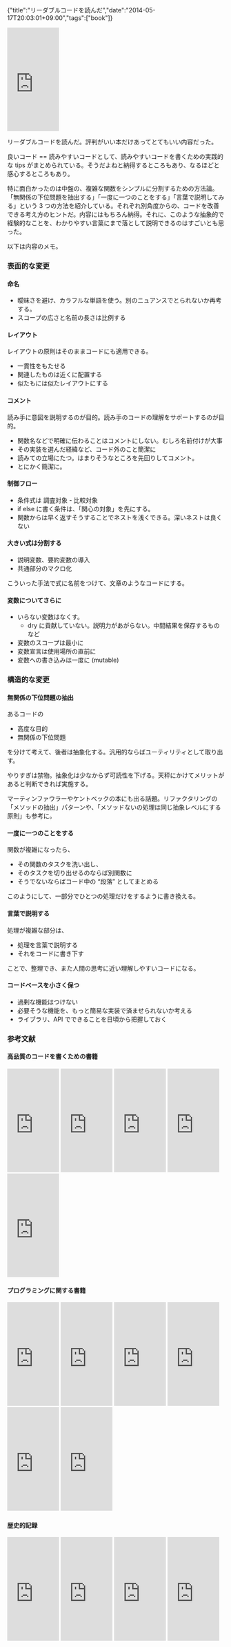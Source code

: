 {"title":"リーダブルコードを読んだ","date":"2014-05-17T20:03:01+09:00","tags":["book"]}

<iframe src="http://rcm-fe.amazon-adsystem.com/e/cm?lt1=_blank&bc1=000000&IS2=1&bg1=FFFFFF&fc1=000000&lc1=0000FF&t=pleasesleep-22&o=9&p=8&l=as4&m=amazon&f=ifr&ref=ss_til&asins=4873115655" style="width:120px;height:240px;" scrolling="no" marginwidth="0" marginheight="0" frameborder="0"></iframe>

リーダブルコードを読んだ。評判がいい本だけあってとてもいい内容だった。

良いコード == 読みやすいコードとして、読みやすいコードを書くための実践的な tips がまとめられている。そうだよねと納得するところもあり、なるほどと感心するところもあり。

特に面白かったのは中盤の、複雑な関数をシンプルに分割するための方法論。「無関係の下位問題を抽出する」「一度に一つのことをする」「言葉で説明してみる」という 3 つの方法を紹介している。それぞれ別角度からの、コードを改善できる考え方のヒントだ。内容にはもちろん納得。それに、このような抽象的で経験的なことを、わかりやすい言葉にまで落として説明できるのはすごいとも思った。

以下は内容のメモ。

### 表面的な変更

#### 命名

- 曖昧さを避け、カラフルな単語を使う。別のニュアンスでとられないか再考する。
- スコープの広さと名前の長さは比例する

#### レイアウト

レイアウトの原則はそのままコードにも適用できる。

- 一貫性をもたせる
- 関連したものは近くに配置する
- 似たもには似たレイアウトにする

#### コメント

読み手に意図を説明するのが目的。読み手のコードの理解をサポートするのが目的。

- 関数名などで明確に伝わることはコメントにしない。むしろ名前付けが大事
- その実装を選んだ経緯など、コード外のこと簡潔に
- 読みての立場にたつ。はまりそうなところを先回りしてコメント。
- とにかく簡潔に。

#### 制御フロー

- 条件式は 調査対象 - 比較対象
- if else に書く条件は、「関心の対象」を先にする。
- 関数からは早く返すそうすることでネストを浅くできる。深いネストは良くない

#### 大きい式は分割する

- 説明変数、要約変数の導入
- 共通部分のマクロ化

こういった手法で式に名前をつけて、文章のようなコードにする。

#### 変数についてさらに

- いらない変数はなくす。
  - dry に貢献していない。説明力があがらない。中間結果を保存するものなど
- 変数のスコープは最小に
- 変数宣言は使用場所の直前に
- 変数への書き込みは一度に (mutable)

### 構造的な変更

#### 無関係の下位問題の抽出

あるコードの

- 高度な目的
- 無関係の下位問題

を分けて考えて、後者は抽象化する。汎用的ならばユーティリティとして取り出す。

やりすぎは禁物。抽象化は少なからず可読性を下げる。天秤にかけてメリットがあると判断できれば実施する。

マーティンファウラーやケントベックの本にも出る話題。リファクタリングの「メソッドの抽出」パターンや、「メソッドないの処理は同じ抽象レベルにする原則」も参考に。

#### 一度に一つのことをする

関数が複雑になったら、

- その関数のタスクを洗い出し、
- そのタスクを切り出せるのならば別関数に
- そうでないならばコード中の “段落” としてまとめる

このようにして、一部分でひとつの処理だけをするように書き換える。

#### 言葉で説明する

処理が複雑な部分は、

- 処理を言葉で説明する
- それをコードに書き下す

ことで、整理でき、また人間の思考に近い理解しやすいコードになる。

#### コードベースを小さく保つ

- 過剰な機能はつけない
- 必要そうな機能を、もっと簡易な実装で済ませられないか考える
- ライブラリ、API でできることを日頃から把握しておく

### 参考文献

#### 高品質のコードを書くための書籍

<iframe src="http://rcm-fe.amazon-adsystem.com/e/cm?lt1=_blank&bc1=000000&IS2=1&bg1=FFFFFF&fc1=000000&lc1=0000FF&t=pleasesleep-22&o=9&p=8&l=as4&m=amazon&f=ifr&ref=ss_til&asins=B00JEYPPOE" style="width:120px;height:240px;" scrolling="no" marginwidth="0" marginheight="0" frameborder="0"></iframe>

<iframe src="http://rcm-fe.amazon-adsystem.com/e/cm?lt1=_blank&bc1=000000&IS2=1&bg1=FFFFFF&fc1=000000&lc1=0000FF&t=pleasesleep-22&o=9&p=8&l=as4&m=amazon&f=ifr&ref=ss_til&asins=4894712288" style="width:120px;height:240px;" scrolling="no" marginwidth="0" marginheight="0" frameborder="0"></iframe>

<iframe src="http://rcm-fe.amazon-adsystem.com/e/cm?lt1=_blank&bc1=000000&IS2=1&bg1=FFFFFF&fc1=000000&lc1=0000FF&t=pleasesleep-22&o=9&p=8&l=as4&m=amazon&f=ifr&ref=ss_til&asins=4756136494" style="width:120px;height:240px;" scrolling="no" marginwidth="0" marginheight="0" frameborder="0"></iframe>

<iframe src="http://rcm-fe.amazon-adsystem.com/e/cm?lt1=_blank&bc1=000000&IS2=1&bg1=FFFFFF&fc1=000000&lc1=0000FF&t=pleasesleep-22&o=9&p=8&l=as4&m=amazon&f=ifr&ref=ss_til&asins=4894712741" style="width:120px;height:240px;" scrolling="no" marginwidth="0" marginheight="0" frameborder="0"></iframe>

<iframe src="http://rcm-fe.amazon-adsystem.com/e/cm?lt1=_blank&bc1=000000&IS2=1&bg1=FFFFFF&fc1=000000&lc1=0000FF&t=pleasesleep-22&o=9&p=8&l=as4&m=amazon&f=ifr&ref=ss_til&asins=4048676881" style="width:120px;height:240px;" scrolling="no" marginwidth="0" marginheight="0" frameborder="0"></iframe>

#### プログラミングに関する書籍

<iframe src="http://rcm-fe.amazon-adsystem.com/e/cm?lt1=_blank&bc1=000000&IS2=1&bg1=FFFFFF&fc1=000000&lc1=0000FF&t=pleasesleep-22&o=9&p=8&l=as4&m=amazon&f=ifr&ref=ss_til&asins=4873113911" style="width:120px;height:240px;" scrolling="no" marginwidth="0" marginheight="0" frameborder="0"></iframe>

<iframe src="http://rcm-fe.amazon-adsystem.com/e/cm?lt1=_blank&bc1=000000&IS2=1&bg1=FFFFFF&fc1=000000&lc1=0000FF&t=pleasesleep-22&o=9&p=8&l=as4&m=amazon&f=ifr&ref=ss_til&asins=4621066056" style="width:120px;height:240px;" scrolling="no" marginwidth="0" marginheight="0" frameborder="0"></iframe>

<iframe src="http://rcm-fe.amazon-adsystem.com/e/cm?lt1=_blank&bc1=000000&IS2=1&bg1=FFFFFF&fc1=000000&lc1=0000FF&t=pleasesleep-22&o=9&p=8&l=as4&m=amazon&f=ifr&ref=ss_til&asins=4797311126" style="width:120px;height:240px;" scrolling="no" marginwidth="0" marginheight="0" frameborder="0"></iframe>

<iframe src="http://rcm-fe.amazon-adsystem.com/e/cm?lt1=_blank&bc1=000000&IS2=1&bg1=FFFFFF&fc1=000000&lc1=0000FF&t=pleasesleep-22&o=9&p=8&l=as4&m=amazon&f=ifr&ref=ss_til&asins=4621066072" style="width:120px;height:240px;" scrolling="no" marginwidth="0" marginheight="0" frameborder="0"></iframe>

<iframe src="http://rcm-fe.amazon-adsystem.com/e/cm?lt1=_blank&bc1=000000&IS2=1&bg1=FFFFFF&fc1=000000&lc1=0000FF&t=pleasesleep-22&o=9&p=8&l=as4&m=amazon&f=ifr&ref=ss_til&asins=487311361X" style="width:120px;height:240px;" scrolling="no" marginwidth="0" marginheight="0" frameborder="0"></iframe>

<iframe src="http://rcm-fe.amazon-adsystem.com/e/cm?lt1=_blank&bc1=000000&IS2=1&bg1=FFFFFF&fc1=000000&lc1=0000FF&t=pleasesleep-22&o=9&p=8&l=as4&m=amazon&f=ifr&ref=ss_til&asins=4274066304" style="width:120px;height:240px;" scrolling="no" marginwidth="0" marginheight="0" frameborder="0"></iframe>

####  歴史的記録

<iframe src="http://rcm-fe.amazon-adsystem.com/e/cm?lt1=_blank&bc1=000000&IS2=1&bg1=FFFFFF&fc1=000000&lc1=0000FF&t=pleasesleep-22&o=9&p=8&l=as4&m=amazon&f=ifr&ref=ss_til&asins=4756103642" style="width:120px;height:240px;" scrolling="no" marginwidth="0" marginheight="0" frameborder="0"></iframe>

<iframe src="http://rcm-fe.amazon-adsystem.com/e/cm?lt1=_blank&bc1=000000&IS2=1&bg1=FFFFFF&fc1=000000&lc1=0000FF&t=pleasesleep-22&o=9&p=8&l=as4&m=amazon&f=ifr&ref=ss_til&asins=B00BBDLIME" style="width:120px;height:240px;" scrolling="no" marginwidth="0" marginheight="0" frameborder="0"></iframe>

<iframe src="http://rcm-fe.amazon-adsystem.com/e/cm?lt1=_blank&bc1=000000&IS2=1&bg1=FFFFFF&fc1=000000&lc1=0000FF&t=pleasesleep-22&o=9&p=8&l=as4&m=amazon&f=ifr&ref=ss_til&asins=4320020855" style="width:120px;height:240px;" scrolling="no" marginwidth="0" marginheight="0" frameborder="0"></iframe>

<iframe src="http://rcm-fe.amazon-adsystem.com/e/cm?lt1=_blank&bc1=000000&IS2=1&bg1=FFFFFF&fc1=000000&lc1=0000FF&t=pleasesleep-22&o=9&p=8&l=as4&m=amazon&f=ifr&ref=ss_til&asins=4756101909" style="width:120px;height:240px;" scrolling="no" marginwidth="0" marginheight="0" frameborder="0"></iframe>
